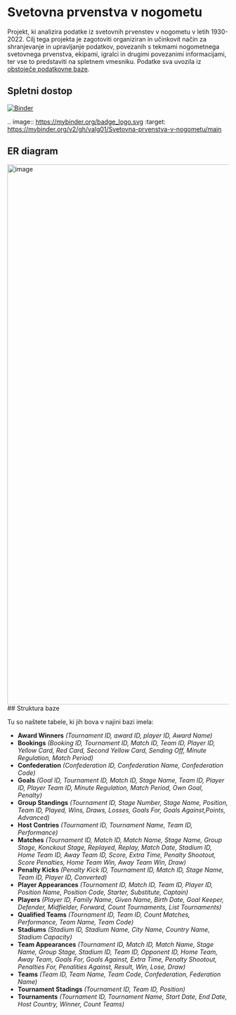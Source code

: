 # Svetovna prvenstva v nogometu

Projekt, ki analizira podatke iz svetovnih prvenstev v nogometu v letih 1930-2022. Cilj tega projekta je zagotoviti organiziran in učinkovit način za shranjevanje in upravljanje podatkov, povezanih s tekmami nogometnega svetovnega prvenstva, ekipami, igralci in drugimi povezanimi informacijami, ter vse to predstaviti na spletnem vmesniku. Podatke sva uvozila iz [obstoječe podatkovne baze](https://github.com/jfjelstul/worldcup?fbclid=IwAR2ezFC64kBLC75OSXOg4iR_lhlddSlkgLrC-Y9Eh3A6-wpyasCd03UrwKg).

## Spletni dostop

[![Binder](https://mybinder.org/badge_logo.svg)](https://mybinder.org/v2/gh/valg01/Svetovna-prvenstva-v-nogometu/main)

.. image:: https://mybinder.org/badge_logo.svg
 :target: https://mybinder.org/v2/gh/valg01/Svetovna-prvenstva-v-nogometu/main


## ER diagram
<img width="1230" alt="image" src="https://user-images.githubusercontent.com/82824154/230346357-85a50732-d205-40ca-bcaf-94098c841462.png">
## Struktura baze

Tu so naštete tabele, ki jih bova v najini bazi imela:
- **Award Winners** *(Tournament ID, award ID, player ID, Award Name)*
- **Bookings** *(Booking ID, Tournament ID, Match ID, Team ID, Player ID, Yellow Card, Red Card, Second Yellow Card, Sending Off, Minute Regulation, Match Period)*
- **Confederation** *(Confederation ID, Confederation Name, Confederation Code)*
- **Goals** *(Goal ID, Tournament ID, Match ID, Stage Name, Team ID, Player ID, Player Team ID, Minute Regulation, Match Period, Own Goal, Penalty)*
- **Group Standings** *(Tournament ID, Stage Number, Stage Name, Position, Team ID, Played, Wins, Draws, Losses, Goals For, Goals Against,Points, Advanced)*
- **Host Contries** *(Tournament ID, Tournament Name, Team ID, Performance)*
- **Matches** *(Tournament ID, Match ID, Match Name, Stage Name, Group Stage, Konckout Stage, Replayed, Replay, Match Date, Stadium ID, Home Team ID, Away Team ID, Score, Extra Time, Penalty Shootout, Score Penalties, Home Team Win, Away Team Win, Draw)*
- **Penalty Kicks** *(Penalty Kick ID, Tournament ID, Match ID, Stage Name, Team ID, Player ID, Converted)*
- **Player Appearances** *(Tournament ID, Match ID, Team ID, Player ID, Position Name, Position Code, Starter, Substitute, Captain)*
- **Players** *(Player ID, Family Name, Given Name, Birth Date, Goal Keeper, Defender, Midfielder, Forward, Count Tournaments, List Tournaments)*
- **Qualified Teams** *(Tournament ID, Team ID, Count Matches, Performance, Team Name, Team Code)*
- **Stadiums** *(Stadium ID, Stadium Name, City Name, Country Name, Stadium Capacity)*
- **Team Appearances** *(Tournament ID, Match ID, Match Name, Stage Name, Group Stage, Stadium ID, Team ID, Opponent ID, Home Team, Away Team, Goals For, Goals Against, Extra Time, Penalty Shootout, Penalties For, Penalities Against, Result, Win, Lose, Draw)*
- **Teams** *(Team ID, Team Name, Team Code, Confederation, Federation Name)*
- **Tournament Stadings** *(Tournament ID, Team ID, Position)*
- **Tournaments** *(Tournament ID, Tournament Name, Start Date, End Date, Host Country, Winner, Count Teams)*
